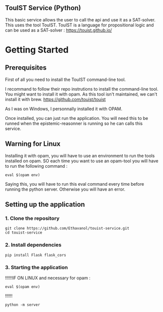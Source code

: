 ## TouIST Service (Python)
This basic service allows the user to call the api and use it as a SAT-solver. This uses the tool TouIST.
TouIST is a language for propositional logic and can be used as a SAT-solver : https://touist.github.io/

# Getting Started
## Prerequisites
First of all you need to install the TouIST command-line tool.

I recommand to follow their repo instrutions to install the command-line tool. You might want to install it with opam. As this tool isn't maintained, we can't install it with brew.
https://github.com/touist/touist

As I was on Windows, I personnally installed it with OPAM.

Once installed, you can just run the application.
You will need this to be runned when the epistemic-reasonner is running so he can calls this service.

## Warning for Linux

Installing it with opam, you will have to use an environment to run the tools installed on opam.
SO each time you want to use an opam-tool you will have to run the following command :
```
eval $(opam env)
```
Saying this, you will have to run this eval command every time before running the python server.
Otherwise you will have an error.

## Setting up the application
### 1. Clone the repository
```
git clone https://github.com/Ethavanol/touist-service.git
cd touist-service
```

### 2. Install dependencies
```
pip install Flask flask_cors
```

### 3. Starting the application
!!!!!!IF ON LINUX and necessary for opam :
```
eval $(opam env)
```
!!!!!!

```
python -m server
```

